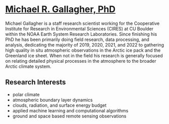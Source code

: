 # [Michael R. Gallagher, PhD](https://cires.colorado.edu/researcher/michael-gallagher)

Michael Gallagher is a staff research scientist working for the Cooperative Institute for Research in Environmental Sciences (CIRES) at CU Boulder within the NOAA Earth System Research Laboratories. Since finishing his PhD he has been primarily doing field research, data processing, and analysis, dedicating the majority of 2019, 2020, 2021, and 2022 to gathering high quality in situ atmospheric observations in the Arctic ice pack and the Greenland ice sheet. When not in the field his research is generally focused on relating detailed physical processes in the atmosphere to the broader Arctic climate system.

## Research Interests

- polar climate
- atmospheric boundary layer dynamics
- clouds, radiation, and surface energy budget
- applied machine learning and computational algorithms
- ground and space based remote sensing observations
    


